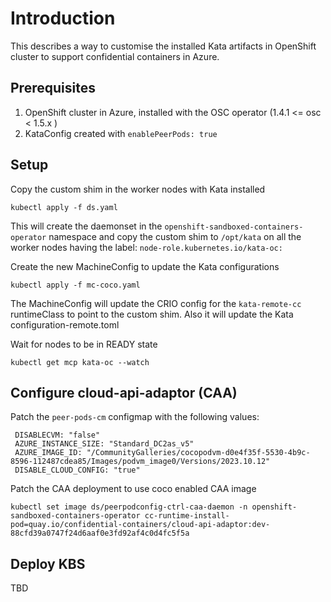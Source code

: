 # Introduction

This describes a way to customise the installed Kata artifacts in OpenShift cluster
to support confidential containers in Azure.


## Prerequisites

1. OpenShift cluster in Azure, installed with the OSC operator (1.4.1 <= osc < 1.5.x )
2. KataConfig created with `enablePeerPods: true`

## Setup

Copy the custom shim in the worker nodes with Kata installed
```
kubectl apply -f ds.yaml
```
This will create the daemonset in the `openshift-sandboxed-containers-operator` namespace
and copy the custom shim to `/opt/kata` on all the worker nodes having the label: `node-role.kubernetes.io/kata-oc:`

Create the new MachineConfig to update the Kata configurations

```
kubectl apply -f mc-coco.yaml
```
The MachineConfig will update the CRIO config for the `kata-remote-cc` runtimeClass to point to the custom shim.
Also it will update the Kata configuration-remote.toml


Wait for nodes to be in READY state

```
kubectl get mcp kata-oc --watch
```

## Configure cloud-api-adaptor (CAA)

Patch the `peer-pods-cm` configmap with the following values:

```
 DISABLECVM: "false"
 AZURE_INSTANCE_SIZE: "Standard_DC2as_v5"
 AZURE_IMAGE_ID: "/CommunityGalleries/cocopodvm-d0e4f35f-5530-4b9c-8596-112487cdea85/Images/podvm_image0/Versions/2023.10.12"
 DISABLE_CLOUD_CONFIG: "true"
```

Patch the CAA deployment to use coco enabled CAA image
```
kubectl set image ds/peerpodconfig-ctrl-caa-daemon -n openshift-sandboxed-containers-operator cc-runtime-install-pod=quay.io/confidential-containers/cloud-api-adaptor:dev-88cfd39a0747f24d6aaf0e3fd92af4c0d4fc5f5a
```

## Deploy KBS

TBD
